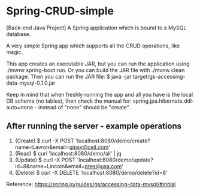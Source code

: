 # Spring-CRUD-simple
[Back-end Java Project] A Spring application which is bound to a MySQL database.

A very simple Spring app which supports all the CRUD operations, like magic.

This app creates an executable JAR, but you can run the application using ./mvnw spring-boot:run. Or you can build the JAR file with ./mvnw clean package. Then you can run the JAR file: $ java -jar target/gs-accessing-data-mysql-0.1.0.jar

Keep in mind that when freshly running the app and all you have is the local DB schema (no tables), then check the manual for:
spring.jpa.hibernate.ddl-auto=none - instead of "none" should be "create".

## After running the server - example operations
1) (Create) $ curl -X POST 'localhost:8080/demo/create?name=Lavron&email=gipsy@cejl.com'
2) (Read) $ curl 'localhost:8080/demo/all' | jq
2) (Update) $ curl -X POST 'localhost:8080/demo/update?id=8&name=Lincoln&email=pres@usa.com'
3) (Delete) $ curl -X DELETE 'localhost:8080/demo/delete?id=8'

Reference:
https://spring.io/guides/gs/accessing-data-mysql/#initial
